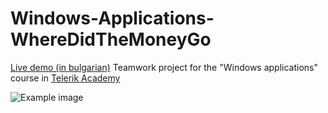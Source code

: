 # Windows-Applications-WhereDidTheMoneyGo

[Live demo (in bulgarian)](https://www.youtube.com/watch?v=L8Gq4zXWOEY)
Teamwork project for the "Windows applications" course in [Telerik Academy](http://www.telerik.com/company/telerik-academy "Telerik Academy")

![Example image](http://i63.tinypic.com/2mx29ti.png)
